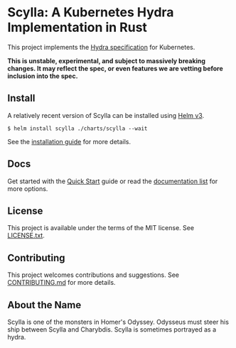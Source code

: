 # Scylla: A Kubernetes Hydra Implementation in Rust

This project implements the [Hydra specification](https://github.com/microsoft/hydra-spec) for Kubernetes.

**This is unstable, experimental, and subject to massively breaking changes. It may reflect the spec, or even features we are vetting before inclusion into the spec.**

## Install

A relatively recent version of Scylla can be installed using [Helm v3](https://github.com/helm/helm/releases).

```console
$ helm install scylla ./charts/scylla --wait
```

See the [installation guide](./docs/install.md) for more details.

## Docs

Get started with the [Quick Start](./docs/quickstart.md) guide or read the [documentation list](./docs/README.md) for more options.

## License

This project is available under the terms of the MIT license. See [LICENSE.txt](LICENSE.txt).

## Contributing

This project welcomes contributions and suggestions. See [CONTRIBUTING.md](CONTRIBUTING.md) for more details.

## About the Name

Scylla is one of the monsters in Homer's Odyssey. Odysseus must steer his ship between Scylla and Charybdis. Scylla is sometimes portrayed as a hydra.
